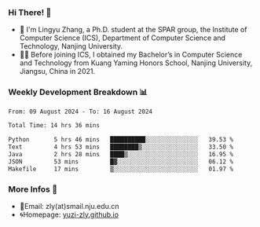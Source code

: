 ### Hi There! 👋 
- 🐳 I'm Lingyu Zhang, a Ph.D. student at the SPAR group, the Institute of Computer Science (ICS), Department of Computer Science and Technology, Nanjing University.
- 🧑‍🎓 Before joining ICS, I obtained my Bachelor’s in Computer Science and Technology from Kuang Yaming Honors School, Nanjing University, Jiangsu, China in 2021.

### Weekly Development Breakdown :bar_chart:

<!--START_SECTION:waka-->

```txt
From: 09 August 2024 - To: 16 August 2024

Total Time: 14 hrs 36 mins

Python       5 hrs 46 mins   ██████████░░░░░░░░░░░░░░░   39.53 %
Text         4 hrs 53 mins   ████████▒░░░░░░░░░░░░░░░░   33.50 %
Java         2 hrs 28 mins   ████▒░░░░░░░░░░░░░░░░░░░░   16.95 %
JSON         53 mins         █▓░░░░░░░░░░░░░░░░░░░░░░░   06.12 %
Makefile     17 mins         ▒░░░░░░░░░░░░░░░░░░░░░░░░   01.97 %
```

<!--END_SECTION:waka-->

<!--
### Github Contributions :octocat:

![](https://raw.githubusercontent.com/yuzi-zly/yuzi-zly/output/github-contribution-grid-snake.svg)              
-->

### More Infos 📖

- 📧Email: zly(at)smail.nju.edu.cn
- 🌀Homepage: [yuzi-zly.github.io](https://yuzi-zly.github.io/)
